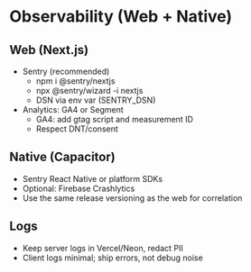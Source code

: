 # Observability (Web + Native)

## Web (Next.js)

- Sentry (recommended)
  - npm i @sentry/nextjs
  - npx @sentry/wizard -i nextjs
  - DSN via env var (SENTRY_DSN)
- Analytics: GA4 or Segment
  - GA4: add gtag script and measurement ID
  - Respect DNT/consent

## Native (Capacitor)

- Sentry React Native or platform SDKs
- Optional: Firebase Crashlytics
- Use the same release versioning as the web for correlation

## Logs

- Keep server logs in Vercel/Neon, redact PII
- Client logs minimal; ship errors, not debug noise
